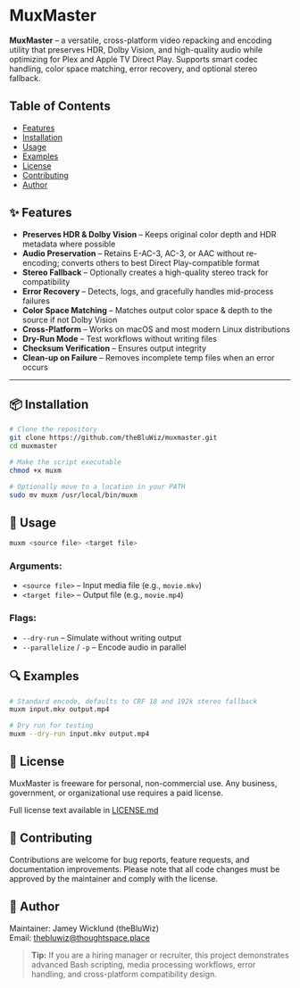 # MuxMaster

**MuxMaster** – a versatile, cross-platform video repacking and encoding utility that preserves HDR, Dolby Vision, and high-quality audio while optimizing for Plex and Apple TV Direct Play. Supports smart codec handling, color space matching, error recovery, and optional stereo fallback.

## Table of Contents
- [Features](#features)
- [Installation](#installation)
- [Usage](#usage)
- [Examples](#examples)
- [License](#license)
- [Contributing](#contributing)
- [Author](#author)


## ✨ Features <a id="features"></a>

- **Preserves HDR & Dolby Vision** – Keeps original color depth and HDR metadata where possible
- **Audio Preservation** – Retains E-AC-3, AC-3, or AAC without re-encoding; converts others to best Direct Play-compatible format
- **Stereo Fallback** – Optionally creates a high-quality stereo track for compatibility
- **Error Recovery** – Detects, logs, and gracefully handles mid-process failures
- **Color Space Matching** – Matches output color space & depth to the source if not Dolby Vision
- **Cross-Platform** – Works on macOS and most modern Linux distributions
- **Dry-Run Mode** – Test workflows without writing files
- **Checksum Verification** – Ensures output integrity
- **Clean-up on Failure** – Removes incomplete temp files when an error occurs

---

## 📦 Installation <a id="installation"></a>

```bash
# Clone the repository
git clone https://github.com/theBluWiz/muxmaster.git
cd muxmaster

# Make the script executable
chmod +x muxm

# Optionally move to a location in your PATH
sudo mv muxm /usr/local/bin/muxm
```

## 🚀 Usage <a id="usage"></a>

```bash
muxm <source file> <target file>
```
### Arguments:
- `<source file>` – Input media file (e.g., `movie.mkv`)
- `<target file>` – Output file (e.g., `movie.mp4`)
### Flags:
- `--dry-run` – Simulate without writing output
- `--parallelize` / `-p` – Encode audio in parallel

## 🔍 Examples <a id="examples"></a>

```bash
# Standard encode, defaults to CRF 18 and 192k stereo fallback
muxm input.mkv output.mp4

# Dry run for testing
muxm --dry-run input.mkv output.mp4
```

## 📄 License <a id="license"></a>

MuxMaster is freeware for personal, non-commercial use.
Any business, government, or organizational use requires a paid license.

Full license text available in [LICENSE.md](./LICENSE.md)

## 🤝 Contributing <a id="contributing"></a>

Contributions are welcome for bug reports, feature requests, and documentation improvements.
Please note that all code changes must be approved by the maintainer and comply with the license.

## 👤 Author <a id="author"></a>

Maintainer: Jamey Wicklund (theBluWiz)  
Email: [thebluwiz@thoughtspace.place](mailto:thebluwiz@thoughtspace.place)

> **Tip:** If you are a hiring manager or recruiter, this project demonstrates advanced Bash scripting, media processing workflows, error handling, and cross-platform compatibility design.